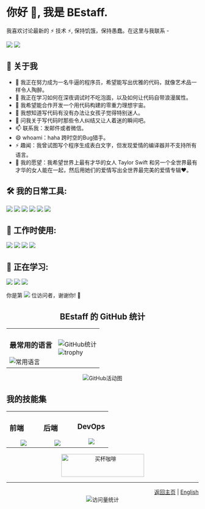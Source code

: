 # 你好 👋, 我是 BEstaff.

我喜欢讨论最新的 ⚡ 技术 ⚡, 保持饥饿，保持愚蠢。在这里与我联系 -

<a href="mailto:your.email@example.com"><img src="https://img.shields.io/badge/-邮箱-red?style=for-the-badge&logo=gmail&logoColor=white"/></a>
<a href="https://github.com/BEstaff"><img src="https://img.shields.io/badge/-GitHub-black?style=for-the-badge&logo=github&logoColor=white"/></a>

## 🚀 关于我
- 🔭 我正在努力成为一名牛逼的程序员，希望能写出优雅的代码，就像艺术品一样令人陶醉。  
- 🌱 我正在学习如何在深夜调试时不吃泡面，以及如何让代码自带浪漫属性。  
- 👯 我希望能合作开发一个用代码构建的零重力理想宇宙。  
- 🤔 我想知道写代码有没有办法让女孩子觉得特别迷人。  
- 💬 问我关于写代码时那些令人纠结又让人着迷的瞬间吧。  
- 📫 联系我：发邮件或者微信。  
- 😄 whoami：haha 跨时空的Bug猎手。  
- ⚡ 趣闻：我曾试图写个程序生成表白文字，但发现爱情的编译器并不支持所有语言。
- 🌟 我的愿望：我希望世界上最有才华的女人 Taylor Swift 和另一个全世界最有才华的女人能在一起，然后用她们的爱情写出全世界最完美的爱情专辑❤️。

## 🛠️ 我的日常工具:
<div>
  <img src="https://img.shields.io/badge/-Python-3776AB?style=flat-square&logo=python&logoColor=white" />
  <img src="https://img.shields.io/badge/-Next.js-000000?style=flat-square&logo=next.js&logoColor=white" />
  <img src="https://img.shields.io/badge/-Flutter-02569B?style=flat-square&logo=flutter&logoColor=white" />
  <img src="https://img.shields.io/badge/-VS%20Code-007ACC?style=flat-square&logo=visual-studio-code&logoColor=white" />
  <img src="https://img.shields.io/badge/-Git-F05032?style=flat-square&logo=git&logoColor=white" />
  <img src="https://img.shields.io/badge/-GitHub-181717?style=flat-square&logo=github&logoColor=white" />
</div>

## 💼 工作时使用:
<div>
  <img src="https://img.shields.io/badge/-React-61DAFB?style=flat-square&logo=react&logoColor=black" />
  <img src="https://img.shields.io/badge/-Docker-2496ED?style=flat-square&logo=docker&logoColor=white" />
  <img src="https://img.shields.io/badge/-TypeScript-3178C6?style=flat-square&logo=typescript&logoColor=white" />
  <img src="https://img.shields.io/badge/-Node.js-339933?style=flat-square&logo=node.js&logoColor=white" />
</div>

## 🌱 正在学习:
<div>
  <img src="https://img.shields.io/badge/-Kubernetes-326CE5?style=flat-square&logo=kubernetes&logoColor=white" />
  <img src="https://img.shields.io/badge/-AWS-232F3E?style=flat-square&logo=amazon-aws&logoColor=white" />
  <img src="https://img.shields.io/badge/-GraphQL-E10098?style=flat-square&logo=graphql&logoColor=white" />
</div>

你是第 <img src="https://profile-counter.glitch.me/BEstaff/count.svg" /> 位访问者，谢谢你! 👋

<div align="center">
  <h2>BEstaff 的 GitHub 统计</h2>
  <table>
    <tr>
      <td>
        <h3>最常用的语言</h3>
        <img src="https://github-readme-stats.vercel.app/api/top-langs/?username=BEstaff&hide_title=true&hide_border=true&layout=compact&langs_count=6&text_color=000&icon_color=fff&bg_color=0,52fa5a,4dfcff,c64dff&theme=graywhite" alt="常用语言" />
      </td>
      <td>
        <img src="https://github-readme-stats.vercel.app/api?username=BEstaff&show_icons=true&theme=radical" alt="GitHub统计" />
        <br>
        <img src="https://github-profile-trophy.vercel.app/?username=BEstaff&theme=radical&row=1&column=6" alt="trophy" />
      </td>
    </tr>
  </table>
  
  <img src="https://github-readme-activity-graph.vercel.app/graph?username=BEstaff&bg_color=000000&color=9e4c98&line=9e4c98&point=DA61D5&area=true&hide_border=true" alt="GitHub活动图" />
</div>

## 我的技能集
<table>
  <tr>
    <td valign="top" width="33%">
      <h3>前端</h3>
      <div align="center">
        <img src="https://skillicons.dev/icons?i=html,css,js,ts,react,nextjs,flutter" />
      </div>
    </td>
    <td valign="top" width="33%">
      <h3>后端</h3>
      <div align="center">
        <img src="https://skillicons.dev/icons?i=python,nodejs,express,mongodb,mysql,redis" />
      </div>
    </td>
    <td valign="top" width="33%">
      <h3>DevOps</h3>
      <div align="center">
        <img src="https://skillicons.dev/icons?i=git,github,docker,kubernetes,aws" />
      </div>
    </td>
  </tr>
</table>

<div align="center">
  <a href="https://www.buymeacoffee.com/bestaff" target="_blank"><img src="https://cdn.buymeacoffee.com/buttons/v2/default-yellow.png" alt="买杯咖啡" style="height: 60px !important;width: 217px !important;" ></a>
</div>

---

<div align="right">
  <a href="README.md">返回主页</a> | <a href="README.en.md">English</a>
</div>

<div align="center">
  <img src="https://komarev.com/ghpvc/?username=BEstaff&color=blueviolet&style=flat-square" alt="访问量统计" />
</div>

